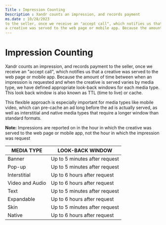 ```yaml
---
Title : Impression Counting
Description : Xandr counts an impression, and records payment
ms.date : 10/28/2023
to the seller, once we receive an "accept call", which notifies us that
a creative was served to the web page or mobile app. Because the amount
---
```



# Impression Counting



Xandr counts an impression, and records payment
to the seller, once we receive an "accept call", which notifies us that
a creative was served to the web page or mobile app. Because the amount
of time between when an impression is requested and when the creative is
served varies by media type, we have defined appropriate look-back
windows for each media type. This look back window is also known as TTL
(time to live) or cache.

This flexible approach is especially important for media types like
mobile video, which can pre-cache an ad long before the ad is actually
served, as well as interstitial and native media types that require a
longer window than standard formats.



<b>Note:</b> Impressions are reported on in
the hour in which the creative was served to the web page or mobile app,
not the hour in which the impression was request



<table class="table">
<thead class="thead">
<tr class="header row">
<th id="ID-000089ae__entry__1" class="entry colsep-1 rowsep-1">MEDIA
TYPE</th>
<th id="ID-000089ae__entry__2" class="entry colsep-1 rowsep-1">LOOK-BACK
WINDOW</th>
</tr>
</thead>
<tbody class="tbody">
<tr class="odd row">
<td class="entry colsep-1 rowsep-1"
headers="ID-000089ae__entry__1">Banner</td>
<td class="entry colsep-1 rowsep-1" headers="ID-000089ae__entry__2">Up
to 5 minutes after request</td>
</tr>
<tr class="even row">
<td class="entry colsep-1 rowsep-1"
headers="ID-000089ae__entry__1">Pop-up</td>
<td class="entry colsep-1 rowsep-1" headers="ID-000089ae__entry__2">Up
to 5 minutes after request</td>
</tr>
<tr class="odd row">
<td class="entry colsep-1 rowsep-1"
headers="ID-000089ae__entry__1">Interstitial</td>
<td class="entry colsep-1 rowsep-1" headers="ID-000089ae__entry__2">Up
to 6 hours after request</td>
</tr>
<tr class="even row">
<td class="entry colsep-1 rowsep-1"
headers="ID-000089ae__entry__1">Video and Audio</td>
<td class="entry colsep-1 rowsep-1" headers="ID-000089ae__entry__2">Up
to 6 hours after request</td>
</tr>
<tr class="odd row">
<td class="entry colsep-1 rowsep-1"
headers="ID-000089ae__entry__1">Text</td>
<td class="entry colsep-1 rowsep-1" headers="ID-000089ae__entry__2">Up
to 5 minutes after request</td>
</tr>
<tr class="even row">
<td class="entry colsep-1 rowsep-1"
headers="ID-000089ae__entry__1">Expandable</td>
<td class="entry colsep-1 rowsep-1" headers="ID-000089ae__entry__2">Up
to 6 hours after request</td>
</tr>
<tr class="odd row">
<td class="entry colsep-1 rowsep-1"
headers="ID-000089ae__entry__1">Skin</td>
<td class="entry colsep-1 rowsep-1" headers="ID-000089ae__entry__2">Up
to 5 minutes after request</td>
</tr>
<tr class="even row">
<td class="entry colsep-1 rowsep-1"
headers="ID-000089ae__entry__1">Native</td>
<td class="entry colsep-1 rowsep-1" headers="ID-000089ae__entry__2">Up
to 6 hours after request</td>
</tr>
</tbody>
</table>




